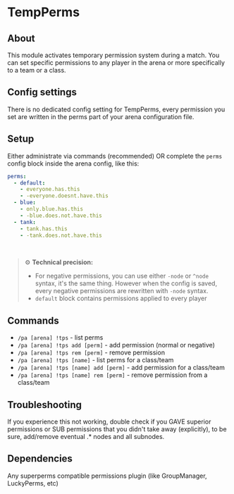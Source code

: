 # TempPerms

## About

This module activates temporary permission system during a match. You can set specific permissions to any player in the
arena or more specifically to a team or a class.

## Config settings

There is no dedicated config setting for TempPerms, every permission you set are written in the perms part of your arena 
configuration file.

## Setup

Either administrate via commands (recommended) OR complete the `perms` config block inside the arena config, like this:

```yaml
perms:
  - default:
    - everyone.has.this
    - -everyone.doesnt.have.this
  - blue:
    - only.blue.has.this
    - -blue.does.not.have.this
  - tank:
    - tank.has.this
    - -tank.does.not.have.this
```

<br>

> ⚙ **Technical precision:**  
> * For negative permissions, you can use either `-node` or `^node` syntax, it's the same thing. However when the config
> is saved, every negative permissions are rewritten with `-node` syntax.
> * `default` block contains permissions applied to every player 

## Commands

- `/pa [arena] !tps` \- list perms
- `/pa [arena] !tps add [perm]` \- add permission (normal or negative)
- `/pa [arena] !tps rem [perm]` \- remove permission
- `/pa [arena] !tps [name]` \- list perms for a class/team
- `/pa [arena] !tps [name] add [perm]` \- add permission for a class/team
- `/pa [arena] !tps [name] rem [perm]` \- remove permission from a class/team 

## Troubleshooting

If you experience this not working, double check if you GAVE superior permissions or SUB permissions that you didn't 
take away (explicitly), to be sure, add/remove eventual .* nodes and all subnodes.

## Dependencies

Any superperms compatible permissions plugin (like GroupManager, LuckyPerms, etc)
